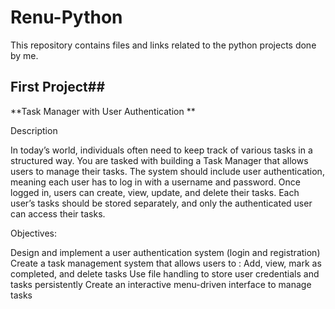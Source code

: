 # Renu-Python
This repository contains files and links related to the python projects done by me.
## First Project##
**Task Manager with User Authentication **

Description

In today’s world, individuals often need to keep track of various tasks in a structured way. You are tasked with building a Task Manager that allows users to manage their tasks. The system should include user authentication, meaning each user has to log in with a username and password. Once logged in, users can create, view, update, and delete their tasks. Each user’s tasks should be stored separately, and only the authenticated user can access their tasks.

 

Objectives:

Design and implement a user authentication system (login and registration)
Create a task management system that allows users to :
Add, view, mark as completed, and delete tasks
Use file handling to store user credentials and tasks persistently
Create an interactive menu-driven interface to manage tasks
